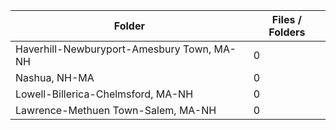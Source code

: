 | Folder                                     |   Files / Folders |
|--------------------------------------------|-------------------|
| Haverhill-Newburyport-Amesbury Town, MA-NH |                 0 |
| Nashua, NH-MA                              |                 0 |
| Lowell-Billerica-Chelmsford, MA-NH         |                 0 |
| Lawrence-Methuen Town-Salem, MA-NH         |                 0 |